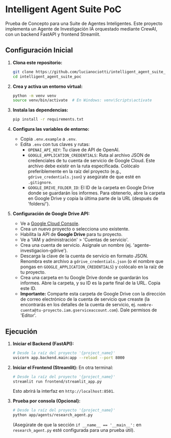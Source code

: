 # Intelligent Agent Suite PoC

Prueba de Concepto para una Suite de Agentes Inteligentes.
Este proyecto implementa un Agente de Investigación IA orquestado mediante CrewAI,
con un backend FastAPI y frontend Streamlit.

## Configuración Inicial

1.  **Clona este repositorio:**
    ```bash
    git clone https://github.com/lucianociotti/intelligent_agent_suite_poc.git
    cd intelligent_agent_suite_poc
    ```
2.  **Crea y activa un entorno virtual:**
    ```bash
    python -m venv venv
    source venv/bin/activate  # En Windows: venv\Scripts\activate
    ```
3.  **Instala las dependencias:**
    ```bash
    pip install -r requirements.txt
    ```
4.  **Configura las variables de entorno:**
    *   Copia `.env.example` a `.env`.
    *   Edita `.env` con tus claves y rutas:
        *   `OPENAI_API_KEY`: Tu clave de API de OpenAI.
        *   `GOOGLE_APPLICATION_CREDENTIALS`: Ruta al archivo JSON de credenciales de tu cuenta de servicio de Google Cloud. Este archivo debe existir en la ruta especificada. Colócalo preferiblemente en la raíz del proyecto (e.g., `gdrive_credentials.json`) y asegúrate de que esté en `.gitignore`.
        *   `GOOGLE_DRIVE_FOLDER_ID`: El ID de la carpeta en Google Drive donde se guardarán los informes. Para obtenerlo, abre la carpeta en Google Drive y copia la última parte de la URL (después de 'folders/').

5.  **Configuración de Google Drive API:**
    *   Ve a [Google Cloud Console](https://console.cloud.google.com/).
    *   Crea un nuevo proyecto o selecciona uno existente.
    *   Habilita la API de **Google Drive** para tu proyecto.
    *   Ve a 'IAM y administración' > 'Cuentas de servicio'.
    *   Crea una cuenta de servicio. Asígnale un nombre (ej. 'agente-investigacion-gdrive').
    *   Descarga la clave de la cuenta de servicio en formato JSON. Renombra este archivo a `gdrive_credentials.json` (o el nombre que pongas en `GOOGLE_APPLICATION_CREDENTIALS`) y colócalo en la raíz de tu proyecto.
    *   Crea una carpeta en tu Google Drive donde se guardarán los informes. Abre la carpeta, y su ID es la parte final de la URL. Copia este ID.
    *   **Importante:** Comparte esta carpeta de Google Drive con la dirección de correo electrónico de la cuenta de servicio que creaste (la encontrarás en los detalles de la cuenta de servicio, ej. `nombre-cuenta@tu-proyecto.iam.gserviceaccount.com`). Dale permisos de 'Editor'.

## Ejecución

1.  **Iniciar el Backend (FastAPI):**
    ```bash
    # Desde la raíz del proyecto '{project_name}'
    uvicorn app.backend.main:app --reload --port 8000
    ```
2.  **Iniciar el Frontend (Streamlit):**
    En otra terminal:
    ```bash
    # Desde la raíz del proyecto '{project_name}'
    streamlit run frontend/streamlit_app.py
    ```
    Esto abrirá la interfaz en `http://localhost:8501`.

3.  **Prueba por consola (Opcional):**
    ```bash
    # Desde la raíz del proyecto '{project_name}'
    python app/agents/research_agent.py
    ```
    (Asegúrate de que la sección `if __name__ == '__main__':` en `research_agent.py` esté configurada para una prueba útil).
